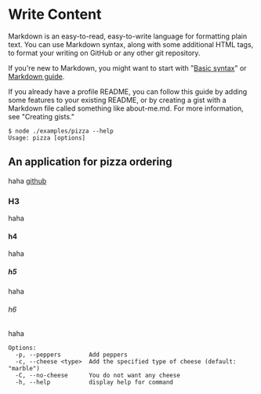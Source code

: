 # Write Content

Markdown is an easy-to-read, easy-to-write language for formatting plain text. You can use Markdown syntax, along with some additional HTML tags, to format your writing on GitHub or any other git repository.

If you're new to Markdown, you might want to start with "[Basic syntax](basic-syntax/index.html)" or [Markdown guide](https://www.markdownguide.org).

If you already have a profile README, you can follow this guide by adding some features to your existing README, or by creating a gist with a Markdown file called something like about-me.md. For more information, see "Creating gists."

```
$ node ./examples/pizza --help
Usage: pizza [options]
```

## An application for pizza ordering

haha [github](github.com)

### H3

haha

#### h4

haha

##### h5

haha

###### h6

haha

```
Options:
  -p, --peppers        Add peppers
  -c, --cheese <type>  Add the specified type of cheese (default: "marble")
  -C, --no-cheese      You do not want any cheese
  -h, --help           display help for command
```

